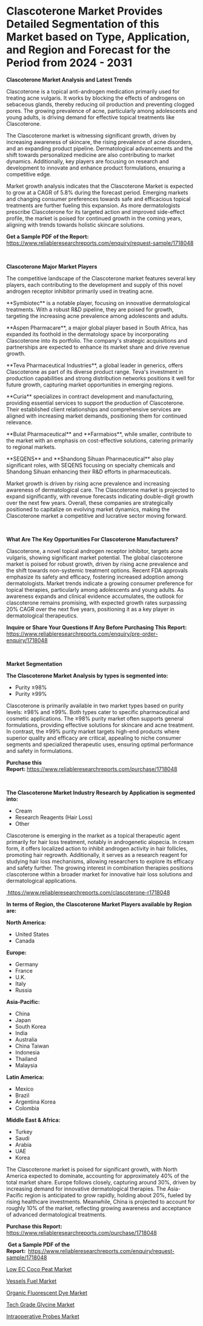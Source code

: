 <p><h1>Clascoterone Market Provides Detailed Segmentation of this Market based on Type, Application, and Region and Forecast for the Period from 2024 - 2031</h1></p><p><strong>Clascoterone Market Analysis and Latest Trends</strong></p>
<p><p>Clascoterone is a topical anti-androgen medication primarily used for treating acne vulgaris. It works by blocking the effects of androgens on sebaceous glands, thereby reducing oil production and preventing clogged pores. The growing prevalence of acne, particularly among adolescents and young adults, is driving demand for effective topical treatments like Clascoterone.</p><p>The Clascoterone market is witnessing significant growth, driven by increasing awareness of skincare, the rising prevalence of acne disorders, and an expanding product pipeline. Dermatological advancements and the shift towards personalized medicine are also contributing to market dynamics. Additionally, key players are focusing on research and development to innovate and enhance product formulations, ensuring a competitive edge.</p><p>Market growth analysis indicates that the Clascoterone Market is expected to grow at a CAGR of 5.8% during the forecast period. Emerging markets and changing consumer preferences towards safe and efficacious topical treatments are further fueling this expansion. As more dermatologists prescribe Clascoterone for its targeted action and improved side-effect profile, the market is poised for continued growth in the coming years, aligning with trends towards holistic skincare solutions.</p></p>
<p><strong>Get a Sample PDF of the Report:&nbsp;</strong> <a href="https://www.reliableresearchreports.com/enquiry/request-sample/1718048?utm_campaign=37&utm_medium=2&utm_source=Github&utm_content=ia&utm_term=09112024&utm_id=clascoterone">https://www.reliableresearchreports.com/enquiry/request-sample/1718048</a></p>
<p>&nbsp;</p>
<p><strong>Clascoterone Major Market Players</strong></p>
<p><p>The competitive landscape of the Clascoterone market features several key players, each contributing to the development and supply of this novel androgen receptor inhibitor primarily used in treating acne.</p><p>**Symbiotec** is a notable player, focusing on innovative dermatological treatments. With a robust R&D pipeline, they are poised for growth, targeting the increasing acne prevalence among adolescents and adults.</p><p>**Aspen Pharmacare**, a major global player based in South Africa, has expanded its foothold in the dermatology space by incorporating Clascoterone into its portfolio. The company's strategic acquisitions and partnerships are expected to enhance its market share and drive revenue growth.</p><p>**Teva Pharmaceutical Industries**, a global leader in generics, offers Clascoterone as part of its diverse product range. Teva's investment in production capabilities and strong distribution networks positions it well for future growth, capturing market opportunities in emerging regions.</p><p>**Curia** specializes in contract development and manufacturing, providing essential services to support the production of Clascoterone. Their established client relationships and comprehensive services are aligned with increasing market demands, positioning them for continued relevance.</p><p>**Bulat Pharmaceutical** and **Farmabios**, while smaller, contribute to the market with an emphasis on cost-effective solutions, catering primarily to regional markets.</p><p>**SEQENS** and **Shandong Sihuan Pharmaceutical** also play significant roles, with SEQENS focusing on specialty chemicals and Shandong Sihuan enhancing their R&D efforts in pharmaceuticals.</p><p>Market growth is driven by rising acne prevalence and increasing awareness of dermatological care. The Clascoterone market is projected to expand significantly, with revenue forecasts indicating double-digit growth over the next few years. Overall, these companies are strategically positioned to capitalize on evolving market dynamics, making the Clascoterone market a competitive and lucrative sector moving forward.</p></p>
<p>&nbsp;</p>
<p><strong>What Are The Key Opportunities For Clascoterone Manufacturers?</strong></p>
<p><p>Clascoterone, a novel topical androgen receptor inhibitor, targets acne vulgaris, showing significant market potential. The global clascoterone market is poised for robust growth, driven by rising acne prevalence and the shift towards non-systemic treatment options. Recent FDA approvals emphasize its safety and efficacy, fostering increased adoption among dermatologists. Market trends indicate a growing consumer preference for topical therapies, particularly among adolescents and young adults. As awareness expands and clinical evidence accumulates, the outlook for clascoterone remains promising, with expected growth rates surpassing 20% CAGR over the next five years, positioning it as a key player in dermatological therapeutics.</p></p>
<p><strong>Inquire or Share Your Questions If Any Before Purchasing This Report:</strong> <a href="https://www.reliableresearchreports.com/enquiry/pre-order-enquiry/1718048?utm_campaign=37&utm_medium=2&utm_source=Github&utm_content=ia&utm_term=09112024&utm_id=clascoterone">https://www.reliableresearchreports.com/enquiry/pre-order-enquiry/1718048</a></p>
<p>&nbsp;</p>
<p><strong>Market Segmentation</strong></p>
<p><strong>The Clascoterone Market Analysis by types is segmented into:</strong></p>
<p><ul><li>Purity ≥98%</li><li>Purity ≥99%</li></ul></p>
<p><p>Clascoterone is primarily available in two market types based on purity levels: ≥98% and ≥99%. Both types cater to specific pharmaceutical and cosmetic applications. The ≥98% purity market often supports general formulations, providing effective solutions for skincare and acne treatment. In contrast, the ≥99% purity market targets high-end products where superior quality and efficacy are critical, appealing to niche consumer segments and specialized therapeutic uses, ensuring optimal performance and safety in formulations.</p></p>
<p><strong>Purchase this Report:&nbsp;</strong><a href="https://www.reliableresearchreports.com/purchase/1718048?utm_campaign=37&utm_medium=2&utm_source=Github&utm_content=ia&utm_term=09112024&utm_id=clascoterone">https://www.reliableresearchreports.com/purchase/1718048</a></p>
<p>&nbsp;</p>
<p><strong>The Clascoterone Market Industry Research by Application is segmented into:</strong></p>
<p><ul><li>Cream</li><li>Research Reagents (Hair Loss)</li><li>Other</li></ul></p>
<p><p>Clascoterone is emerging in the market as a topical therapeutic agent primarily for hair loss treatment, notably in androgenetic alopecia. In cream form, it offers localized action to inhibit androgen activity in hair follicles, promoting hair regrowth. Additionally, it serves as a research reagent for studying hair loss mechanisms, allowing researchers to explore its efficacy and safety further. The growing interest in combination therapies positions clascoterone within a broader market for innovative hair loss solutions and dermatological applications.</p></p>
<p><a href="https://www.reliableresearchreports.com/clascoterone-r1718048?utm_campaign=37&utm_medium=2&utm_source=Github&utm_content=ia&utm_term=09112024&utm_id=clascoterone">&nbsp;https://www.reliableresearchreports.com/clascoterone-r1718048</a></p>
<p><strong>In terms of Region, the Clascoterone Market Players available by Region are:</strong></p>
<p>
    <p> <strong> North America: </strong>
        <ul>
            <li>United States</li>
            <li>Canada</li>
        </ul>
        </p> 
    <p> <strong> Europe: </strong>
        <ul>
            <li>Germany</li>
            <li>France</li>
            <li>U.K.</li>
            <li>Italy</li>
            <li>Russia</li>
        </ul>
        </p> 
    <p> <strong> Asia-Pacific: </strong>
        <ul>
            <li>China</li>
            <li>Japan</li>
            <li>South Korea</li>
            <li>India</li>
            <li>Australia</li>
            <li>China Taiwan</li>
            <li>Indonesia</li>
            <li>Thailand</li>
            <li>Malaysia</li>
        </ul>
        </p> 
    <p> <strong> Latin America: </strong>
        <ul>
            <li>Mexico</li>
            <li>Brazil</li>
            <li>Argentina Korea</li>
            <li>Colombia</li>
        </ul>
        </p> 
    <p> <strong> Middle East & Africa: </strong>
        <ul>
            <li>Turkey</li>
            <li>Saudi</li>
            <li>Arabia</li>
            <li>UAE</li>
            <li>Korea</li>
        </ul>
    </p>
    </p>
<p><p>The Clascoterone market is poised for significant growth, with North America expected to dominate, accounting for approximately 40% of the total market share. Europe follows closely, capturing around 30%, driven by increasing demand for innovative dermatological therapies. The Asia-Pacific region is anticipated to grow rapidly, holding about 20%, fueled by rising healthcare investments. Meanwhile, China is projected to account for roughly 10% of the market, reflecting growing awareness and acceptance of advanced dermatological treatments.</p></p>
<p><strong>Purchase this Report: </strong><a href="https://www.reliableresearchreports.com/purchase/1718048?utm_campaign=37&utm_medium=2&utm_source=Github&utm_content=ia&utm_term=09112024&utm_id=clascoterone">https://www.reliableresearchreports.com/purchase/1718048</a></p>
<p>&nbsp;<strong>Get a Sample PDF of the Report:&nbsp;&nbsp;</strong><a href="https://www.reliableresearchreports.com/enquiry/request-sample/1718048?utm_campaign=37&utm_medium=2&utm_source=Github&utm_content=ia&utm_term=09112024&utm_id=clascoterone">https://www.reliableresearchreports.com/enquiry/request-sample/1718048</a></p>
<p><strong></strong></p>
<p><p><a href="https://github.com/LacThu1/Market-Research-Report-List-1/blob/main/low-ec-coco-peat-market.md?utm_campaign=37&utm_medium=2&utm_source=Github&utm_content=ia&utm_term=09112024&utm_id=clascoterone">Low EC Coco Peat Market</a></p><p><a href="https://www.linkedin.com/pulse/vessels-fuel-market-essentials-key-players-demand-drivers-3mnfc?utm_campaign=37&utm_medium=2&utm_source=Github&utm_content=ia&utm_term=09112024&utm_id=clascoterone">Vessels Fuel Market</a></p><p><a href="https://github.com/ChristianClark406/Market-Research-Report-List-1/blob/main/organic-fluorescent-dye-market.md?utm_campaign=37&utm_medium=2&utm_source=Github&utm_content=ia&utm_term=09112024&utm_id=clascoterone">Organic Fluorescent Dye Market</a></p><p><a href="https://www.linkedin.com/pulse/emerging-opportunities-challenges-global-tech-grade-zlhoc?utm_campaign=37&utm_medium=2&utm_source=Github&utm_content=ia&utm_term=09112024&utm_id=clascoterone">Tech Grade Glycine Market</a></p><p><a href="https://issuu.com/reportprime-2/docs/intraoperative-probes-market-size-2_bc99088d04067e?utm_campaign=37&utm_medium=2&utm_source=Github&utm_content=ia&utm_term=09112024&utm_id=clascoterone">Intraoperative Probes Market</a></p></p>